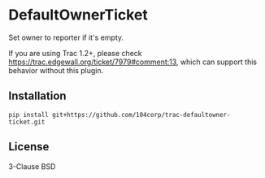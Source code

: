 DefaultOwnerTicket
==================

Set owner to reporter if it's empty.

If you are using Trac 1.2+, please check https://trac.edgewall.org/ticket/7979#comment:13, which can support this behavior without this plugin.

Installation
------------

    pip install git+https://github.com/104corp/trac-defaultowner-ticket.git

License
-------

3-Clause BSD
